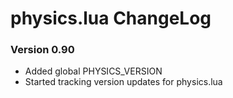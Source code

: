 # physics.lua ChangeLog

### Version 0.90
- Added global PHYSICS_VERSION
- Started tracking version updates for physics.lua